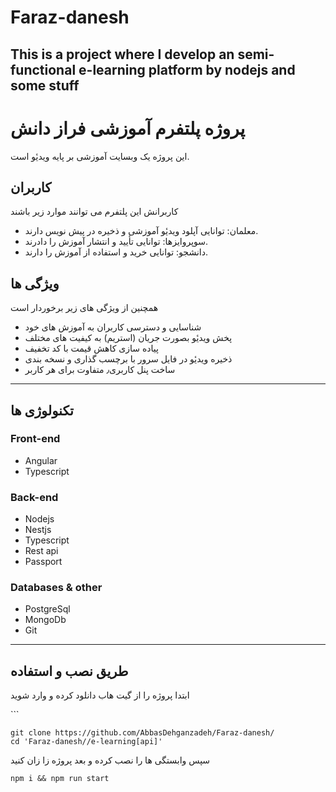 # Faraz-danesh
This is a project where I develop an semi-functional e-learning platform by nodejs and some stuff
---
# پروژه پلتفرم آموزشی فراز دانش
این پروژه یک وبسایت آموزشی بر پایه ویدیٔو است.
## کاربران
کاربرانش این پلتفرم می توانند موارد زیر باشند
* معلمان: توانایی آپلود ویدیٔو آموزشی و ذخیره در پیش نویس دارند.
* سوپروایزها: توانایی تأیید و انتشار آموزش را دادرند.
* دانشجو: توانایی خرید و استفاده از آموزش را دارند.
## ویژگی ها
همچنین از ویژگی های زیر برخوردار است
* شناسایی و دسترسی کاربران به آموزش های خود
* پخش ویدیٔو بصورت جریان (استریم) به کیفیت های مختلف
* پیاده سازی کاهش قیمت با کد تخفیف
* ذخیره ویدیٔو در فایل سرور با برچسب گذاری و نسخه بندی
* ساخت پنل کاربری٫ متفاوت برای هر کاربر

---
## تکنولوژی ها
### Front-end
* Angular
* Typescript

### Back-end
* Nodejs
* Nestjs
* Typescript
* Rest api
* Passport

### Databases & other
* PostgreSql
* MongoDb
* Git
---
## طریق نصب و استفاده
ابتدا پروژه را از گیت هاب دانلود کرده و وارد شوید

‍‍‍``` 
``` shell
git clone https://github.com/AbbasDehganzadeh/Faraz-danesh/
cd 'Faraz-danesh//e-learning[api]'
```

سپس وابستگی ها را نصب کرده و بعد پروژه زا زان کنید
``` shell
npm i && npm run start
```
